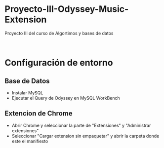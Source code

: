 # Proyecto-III-Odyssey-Music-Extension
Proyecto III del curso de Algortimos y bases de datos

<br>

# Configuración de entorno
## Base de Datos
* Instalar MySQL
* Ejecutar el Query de Odyssey en MySQL  WorkBench
## Extencion de Chrome
* Abrir Chrome y seleccionar la parte de "Extensiones" y "Administrar extensiones"
* Seleccionar "Cargar extension sin empaquetar" y abrir la carpeta donde este el manifiesto
